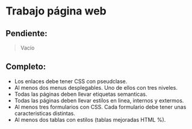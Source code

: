 # Trabajo página web

## Pendiente:

> Vacío

## Completo:

* Los enlaces debe tener CSS con pseudclase.
* Al menos dos menus desplegables. Uno de ellos con tres niveles.
* Todas las páginas deben llevar etiquetas semanticas.
* Todas las páginas deben llevar estilos en linea, internos y extermos.
* Al menos tres formularios con CSS. Cada formulario debe tener unas caracteristicas distintas.
* Al menos dos tablas con estilos (tablas mejoradas HTML %).